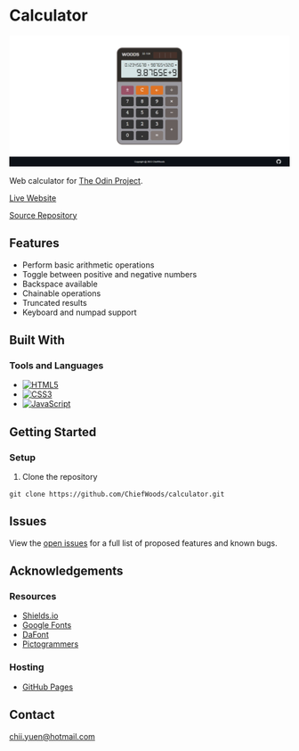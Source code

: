 # Calculator

![Landing Screenshot](images/landing_screenshot.png)

Web calculator for [The Odin Project](https://www.theodinproject.com/).

[Live Website](https://chiefwoods.github.io/calculator/)  

[Source Repository](https://github.com/ChiefWoods/calculator)

## Features

- Perform basic arithmetic operations
- Toggle between positive and negative numbers
- Backspace available
- Chainable operations
- Truncated results
- Keyboard and numpad support

## Built With

### Tools and Languages

- [![HTML5](https://img.shields.io/badge/HTML5-white?style=for-the-badge&logo=html5)](https://html5.org/)
- [![CSS3](https://img.shields.io/badge/CSS3-306AF1?style=for-the-badge&logo=css3)](https://www.w3.org/Style/CSS/Overview.en.html)
- [![JavaScript](https://img.shields.io/badge/Javascript-black?style=for-the-badge&logo=javascript)](https://js.org/index.html)

## Getting Started

### Setup

1. Clone the repository
```
git clone https://github.com/ChiefWoods/calculator.git
```

## Issues

View the [open issues](https://github.com/ChiefWoods/calculator/issues) for a full list of proposed features and known bugs.

## Acknowledgements

### Resources

- [Shields.io](https://shields.io/)
- [Google Fonts](https://fonts.google.com/)
- [DaFont](https://www.dafont.com/)
- [Pictogrammers](https://pictogrammers.com/)

### Hosting

- [GitHub Pages](https://pages.github.com/)

## Contact

[chii.yuen@hotmail.com](mailto:chii.yuen@hotmail.com)
